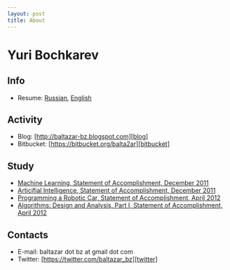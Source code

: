 ```yaml
---
layout: post
title: About
---
```

Yuri Bochkarev
==============

Info
----

* Resume: [Russian][resume-ru], [English][resume-en]

Activity
--------

* Blog: [http://baltazar-bz.blogspot.com][blog]
* Bitbucket: [https://bitbucket.org/balta2ar][bitbucket]

Study
-----

* [Machine Learning, Statement of Accomplishment, December 2011][cert-ml-dec-2011]
* [Articifial Intelligence, Statement of Accomplishment, December 2011][cert-ai-dec-2011]
* [Programming a Robotic Car, Statement of Accomplishment, April 2012][cert-robotics-car-april-2012]
* [Algorithms: Design and Analysis, Part I, Statement of Accomplishment, April 2012][cert-algo-april-2012]

Contacts
--------

* E-mail: baltazar dot bz at gmail dot com
* Twitter: [https://twitter.com/baltazar_bz][twitter]

[resume-en]: https://docs.google.com/document/d/1zocYObOLFxoyjlG09GX0NJg0h69sFTjHH3d78-aiK-8/edit
[resume-ru]: https://docs.google.com/document/d/1u_XKVHYTTn3Q0GISEEswEpiNvecIj0AB7CeufIyaw-M/edit

[blog]: http://baltazar-bz.blogspot.com
[bitbucket]: https://bitbucket.org/balta2ar

[cert-ml-dec-2011]: https://docs.google.com/document/d/11OT8thqIgBiwM80D_HjpiGtKTz5CnxiITPG_H6QbuUA/edit
[cert-ai-dec-2011]: https://docs.google.com/document/d/1wD_QEJ7mdzxbR_PMVEbZ_tZ0SyakJ_8Y1gBAj_S5Ufg/edit
[cert-robotics-car-april-2012]: https://docs.google.com/document/d/1LpUyUwh_gGyPyKf-oxTDOy8ncQejwog1jhgMmtf59mY/edit
[cert-algo-april-2012]: https://docs.google.com/document/d/1j6LlyJUGM03TxqSImyHeHoa16dSCLZQop6zmrPe8YOw/edit

[twitter]: https://twitter.com/baltazar_bz
